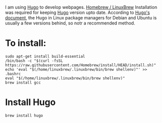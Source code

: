 I am using [Hugo](http://gohugo.io/) to develop webpages. [Homebrew / LinuxBrew](https://brew.sh) Installation was required for keeping [Hugo](http://gohugo.io/) version upto date. According to [Hugo's document](https://gohugo.io/getting-started/installing#debian-and-ubuntu),  the Hugo in Linux package managers for Debian and Ubuntu is usually a few versions behind, so notr a recommended method.

# To install:
```
sudo apt-get install build-essential
/bin/bash -c "$(curl -fsSL https://raw.githubusercontent.com/Homebrew/install/HEAD/install.sh)"
echo 'eval "$(/home/linuxbrew/.linuxbrew/bin/brew shellenv)"' >> .bashrc
eval "$(/home/linuxbrew/.linuxbrew/bin/brew shellenv)"
brew install gcc
```

# Install Hugo
```
brew install hugo
```

